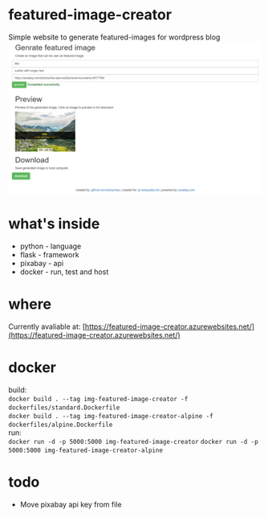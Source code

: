 # featured-image-creator
Simple website to generate featured-images for wordpress blog
![app screenshoot](misc/app_screenshoot_1.png)


# what's inside
   * python - language
   * flask - framework
   * pixabay - api
   * docker - run, test and host

# where
Currently avaliable at: [https://featured-image-creator.azurewebsites.net/](https://featured-image-creator.azurewebsites.net/)

# docker
build:   
`docker build . --tag img-featured-image-creator -f dockerfiles/standard.Dockerfile`      
`docker build . --tag img-featured-image-creator-alpine -f dockerfiles/alpine.Dockerfile`   
run:   
`docker run -d -p 5000:5000 img-featured-image-creator`
`docker run -d -p 5000:5000 img-featured-image-creator-alpine`

# todo
* Move pixabay api key from file